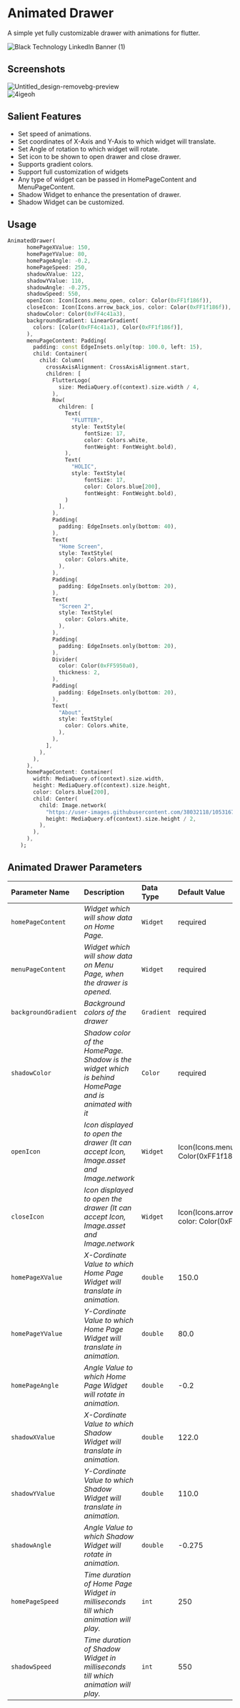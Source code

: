 # Animated Drawer

A simple yet fully customizable drawer with animations for flutter.

![Black Technology LinkedIn Banner (1)](https://user-images.githubusercontent.com/38032118/104093143-65287400-52aa-11eb-8392-ebed28bf7200.gif)

## Screenshots
![Untitled_design-removebg-preview](https://user-images.githubusercontent.com/38032118/95982281-5d873980-0e39-11eb-8415-dcd963c38fca.png)<br />
![4igeoh](https://user-images.githubusercontent.com/38032118/95981858-c7531380-0e38-11eb-8ec7-7eb1ba81654a.gif)

## Salient Features
- Set speed of animations.
- Set coordinates of X-Axis and Y-Axis to which widget will translate.
- Set Angle of rotation to which widget will rotate.
- Set icon to be shown to open drawer and close drawer.
- Supports gradient colors.
- Support full customization of widgets
- Any type of widget can be passed in  HomePageContent and MenuPageContent.
- Shadow Widget to enhance the presentation of drawer.
- Shadow Widget can be customized.

## Usage
```dart
AnimatedDrawer(
      homePageXValue: 150,
      homePageYValue: 80,
      homePageAngle: -0.2,
      homePageSpeed: 250,
      shadowXValue: 122,
      shadowYValue: 110,
      shadowAngle: -0.275,
      shadowSpeed: 550,
      openIcon: Icon(Icons.menu_open, color: Color(0xFF1f186f)),
      closeIcon: Icon(Icons.arrow_back_ios, color: Color(0xFF1f186f)),
      shadowColor: Color(0xFF4c41a3),
      backgroundGradient: LinearGradient(
        colors: [Color(0xFF4c41a3), Color(0xFF1f186f)],
      ),
      menuPageContent: Padding(
        padding: const EdgeInsets.only(top: 100.0, left: 15),
        child: Container(
          child: Column(
            crossAxisAlignment: CrossAxisAlignment.start,
            children: [
              FlutterLogo(
                size: MediaQuery.of(context).size.width / 4,
              ),
              Row(
                children: [
                  Text(
                    "FLUTTER",
                    style: TextStyle(
                        fontSize: 17,
                        color: Colors.white,
                        fontWeight: FontWeight.bold),
                  ),
                  Text(
                    "HOLIC",
                    style: TextStyle(
                        fontSize: 17,
                        color: Colors.blue[200],
                        fontWeight: FontWeight.bold),
                  )
                ],
              ),
              Padding(
                padding: EdgeInsets.only(bottom: 40),
              ),
              Text(
                "Home Screen",
                style: TextStyle(
                  color: Colors.white,
                ),
              ),
              Padding(
                padding: EdgeInsets.only(bottom: 20),
              ),
              Text(
                "Screen 2",
                style: TextStyle(
                  color: Colors.white,
                ),
              ),
              Padding(
                padding: EdgeInsets.only(bottom: 20),
              ),
              Divider(
                color: Color(0xFF5950a0),
                thickness: 2,
              ),
              Padding(
                padding: EdgeInsets.only(bottom: 20),
              ),
              Text(
                "About",
                style: TextStyle(
                  color: Colors.white,
                ),
              ),
            ],
          ),
        ),
      ),
      homePageContent: Container(
        width: MediaQuery.of(context).size.width,
        height: MediaQuery.of(context).size.height,
        color: Colors.blue[200],
        child: Center(
          child: Image.network(
            "https://user-images.githubusercontent.com/38032118/105316779-2a480980-5be3-11eb-900e-18fcd599493d.png",
            height: MediaQuery.of(context).size.height / 2,
          ),
        ),
      ),
    );
```
## Animated Drawer Parameters
|Parameter Name|Description|Data Type|Default Value|
|:-------------|:----------|:--------|:------------|
|`homePageContent`|*Widget which will show data on Home Page.*|`Widget`|required|
|`menuPageContent`|*Widget which will show data on Menu Page, when the drawer is opened.*|`Widget`|required|
|`backgroundGradient`|*Background colors of the drawer*|`Gradient`|required|
|`shadowColor`|*Shadow color of the HomePage. Shadow is the widget which is behind HomePage and is animated with it*|`Color`|required|
|`openIcon`|*Icon displayed to open the drawer (It can accept Icon, Image.asset and Image.network*|`Widget`|Icon(Icons.menu, color: Color(0xFF1f186f));|
|`closeIcon`|*Icon displayed to open the drawer (It can accept Icon, Image.asset and Image.network*|`Widget`|Icon(Icons.arrow_back_ios, color: Color(0xFF1f186f));|
|`homePageXValue`|*X-Cordinate Value to which Home Page Widget will translate in animation.*|`double`|150.0|
|`homePageYValue`|*Y-Cordinate Value to which Home Page Widget will translate in animation.*|`double`|80.0|
|`homePageAngle`|*Angle Value to which Home Page Widget will rotate in animation.*|`double`|-0.2|
|`shadowXValue`|*X-Cordinate Value to which Shadow Widget will translate in animation.*|`double`|122.0|
|`shadowYValue`|*Y-Cordinate Value to which Shadow Widget will translate in animation.*|`double`|110.0|
|`shadowAngle`|*Angle Value to which Shadow Widget will rotate in animation.*|`double`|-0.275|
|`homePageSpeed`|*Time duration of Home Page Widget in milliseconds till which animation will play.*|`int`|250|
|`shadowSpeed`|*Time duration of Shadow  Widget in milliseconds till which animation will play.*|`int`|550|
